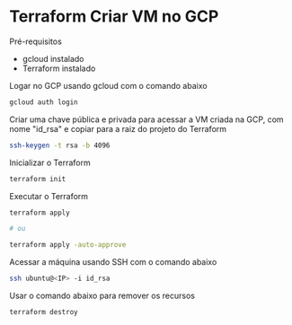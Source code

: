 # Terraform Criar VM no GCP

Pré-requisitos

- gcloud instalado
- Terraform instalado

Logar no GCP usando gcloud com o comando abaixo

```sh
gcloud auth login
```

Criar uma chave pública e privada para acessar a VM criada na GCP, com nome "id_rsa" e copiar para a raiz do projeto do Terraform

```sh
ssh-keygen -t rsa -b 4096
```

Inicializar o Terraform

```sh
terraform init
```

Executar o Terraform

```sh
terraform apply

# ou

terraform apply -auto-approve
```

Acessar a máquina usando SSH com o comando abaixo

```sh
ssh ubuntu@<IP> -i id_rsa
```

Usar o comando abaixo para remover os recursos

```sh
terraform destroy
```